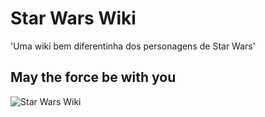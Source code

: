 # Star Wars Wiki

&#x27;Uma wiki bem diferentinha dos personagens de Star Wars&#x27;

## May the force be with you
![Star Wars Wiki](https://user-images.githubusercontent.com/26966332/75811064-87886180-5d6a-11ea-80cd-89c192d02e6e.png)
